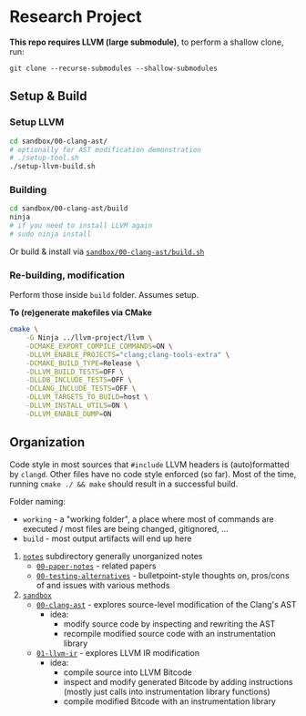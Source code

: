 # Research Project

**This repo requires LLVM (large submodule)**, to perform a shallow clone, run:

    git clone --recurse-submodules --shallow-submodules

## Setup & Build

### Setup LLVM

```sh
cd sandbox/00-clang-ast/
# optionally for AST modification demonstration
# ./setup-tool.sh
./setup-llvm-build.sh
```


### Building


```sh
cd sandbox/00-clang-ast/build
ninja
# if you need to install LLVM again
# sudo ninja install
```

Or build & install via [`sandbox/00-clang-ast/build.sh`](./sandbox/00-clang-ast/build.sh)

### Re-building, modification

Perform those inside `build` folder.
Assumes setup.

**To (re)generate makefiles via CMake**

```sh
cmake \
    -G Ninja ../llvm-project/llvm \
    -DCMAKE_EXPORT_COMPILE_COMMANDS=ON \
    -DLLVM_ENABLE_PROJECTS="clang;clang-tools-extra" \
    -DCMAKE_BUILD_TYPE=Release \
    -DLLVM_BUILD_TESTS=OFF \
    -DLLDB_INCLUDE_TESTS=OFF \
    -DCLANG_INCLUDE_TESTS=OFF \
    -DLLVM_TARGETS_TO_BUILD=host \
    -DLLVM_INSTALL_UTILS=ON \
    -DLLVM_ENABLE_DUMP=ON
```

## Organization

Code style in most sources that `#include` LLVM headers is (auto)formatted by `clangd`.
Other files have no code style enforced (so far). Most of the time, running `cmake ./ && make` should result in a successful build. 
 
Folder naming: 

* `working` - a "working folder", a place where most of commands are executed / most files are being changed, gitignored, ...
* `build` - most output artifacts will end up here


1. [`notes`](./notes/) subdirectory generally unorganized notes
    * [`00-paper-notes`](./notes/00-paper-notes.md) - related papers
    * [`00-testing-alternatives`](./notes/00-testing-alternatives.md) - bulletpoint-style thoughts on, pros/cons of and issues with various methods 
2. [`sandbox`](./sandbox/)
    * [`00-clang-ast`](./sandbox/00-clang-ast/) - explores source-level modification of the Clang's AST
        * idea: 
            * modify source code by inspecting and rewriting the AST
            * recompile modified source code with an instrumentation library
    * [`01-llvm-ir`](./sandbox/01-llvm-ir/) - explores LLVM IR modification
        * idea:
            * compile source into LLVM Bitcode
            * inspect and modify generated Bitcode by adding instructions (mostly just calls into instrumentation library functions)
            * compile modified Bitcode with an instrumentation library
